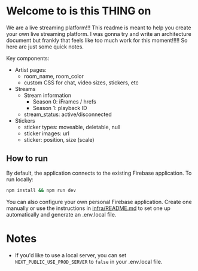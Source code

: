# Welcome to is this THING on

We are a live streaming platform!!! This readme is meant to help you create your own live streaming platform. I was gonna try and write an architecture document but frankly that feels like too much work for this moment!!!!! So here are just some quick notes.

Key components:

- Artist pages:
  - room_name, room_color
  - custom CSS for chat, video sizes, stickers, etc
- Streams
  - Stream information
    - Season 0: iFrames / hrefs
    - Season 1: playback ID
  - stream_status: active/disconnected
- Stickers
  - sticker types: moveable, deletable, null
  - sticker images: url
  - sticker: position, size (scale)

## How to run

By default, the application connects to the existing Firebase application. To run locally:

```sh
npm install && npm run dev
```

You can also configure your own personal Firebase application. Create one manually or use the instructions in [infra/README.md](/infra/README.md) to set one up automatically and generate an .env.local file.

# Notes

- If you'd like to use a local server, you can set `NEXT_PUBLIC_USE_PROD_SERVER` to `false` in your .env.local file.
